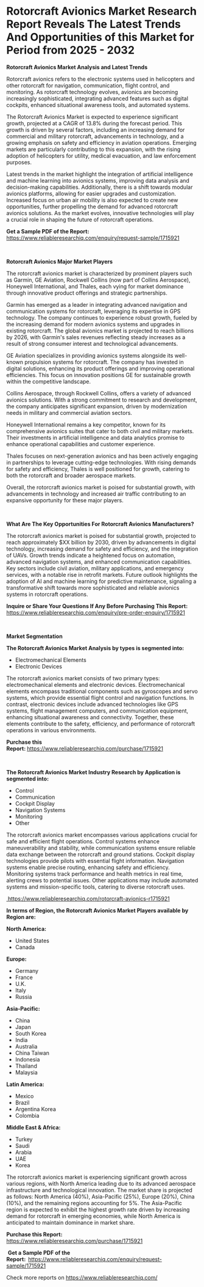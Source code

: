 <p><h1>Rotorcraft Avionics Market Research Report Reveals The Latest Trends And Opportunities of this Market for Period from 2025 - 2032</h1></p><p><strong>Rotorcraft Avionics Market Analysis and Latest Trends</strong></p>
<p><p>Rotorcraft avionics refers to the electronic systems used in helicopters and other rotorcraft for navigation, communication, flight control, and monitoring. As rotorcraft technology evolves, avionics are becoming increasingly sophisticated, integrating advanced features such as digital cockpits, enhanced situational awareness tools, and automated systems.</p><p>The Rotorcraft Avionics Market is expected to experience significant growth, projected at a CAGR of 13.8% during the forecast period. This growth is driven by several factors, including an increasing demand for commercial and military rotorcraft, advancements in technology, and a growing emphasis on safety and efficiency in aviation operations. Emerging markets are particularly contributing to this expansion, with the rising adoption of helicopters for utility, medical evacuation, and law enforcement purposes.</p><p>Latest trends in the market highlight the integration of artificial intelligence and machine learning into avionics systems, improving data analysis and decision-making capabilities. Additionally, there is a shift towards modular avionics platforms, allowing for easier upgrades and customization. Increased focus on urban air mobility is also expected to create new opportunities, further propelling the demand for advanced rotorcraft avionics solutions. As the market evolves, innovative technologies will play a crucial role in shaping the future of rotorcraft operations.</p></p>
<p><strong>Get a Sample PDF of the Report:&nbsp;</strong> <a href="https://www.reliableresearchiq.com/enquiry/request-sample/1715921?utm_campaign=2783&utm_medium=2&utm_source=Github&utm_content=ia&utm_term=10042025&utm_id=rotorcraft-avionics">https://www.reliableresearchiq.com/enquiry/request-sample/1715921</a></p>
<p>&nbsp;</p>
<p><strong>Rotorcraft Avionics Major Market Players</strong></p>
<p><p>The rotorcraft avionics market is characterized by prominent players such as Garmin, GE Aviation, Rockwell Collins (now part of Collins Aerospace), Honeywell International, and Thales, each vying for market dominance through innovative product offerings and strategic partnerships.</p><p>Garmin has emerged as a leader in integrating advanced navigation and communication systems for rotorcraft, leveraging its expertise in GPS technology. The company continues to experience robust growth, fueled by the increasing demand for modern avionics systems and upgrades in existing rotorcraft. The global avionics market is projected to reach billions by 2026, with Garmin's sales revenues reflecting steady increases as a result of strong consumer interest and technological advancements.</p><p>GE Aviation specializes in providing avionics systems alongside its well-known propulsion systems for rotorcraft. The company has invested in digital solutions, enhancing its product offerings and improving operational efficiencies. This focus on innovation positions GE for sustainable growth within the competitive landscape. </p><p>Collins Aerospace, through Rockwell Collins, offers a variety of advanced avionics solutions. With a strong commitment to research and development, the company anticipates significant expansion, driven by modernization needs in military and commercial aviation sectors.</p><p>Honeywell International remains a key competitor, known for its comprehensive avionics suites that cater to both civil and military markets. Their investments in artificial intelligence and data analytics promise to enhance operational capabilities and customer experience. </p><p>Thales focuses on next-generation avionics and has been actively engaging in partnerships to leverage cutting-edge technologies. With rising demands for safety and efficiency, Thales is well positioned for growth, catering to both the rotorcraft and broader aerospace markets.</p><p>Overall, the rotorcraft avionics market is poised for substantial growth, with advancements in technology and increased air traffic contributing to an expansive opportunity for these major players.</p></p>
<p>&nbsp;</p>
<p><strong>What Are The Key Opportunities For Rotorcraft Avionics Manufacturers?</strong></p>
<p><p>The rotorcraft avionics market is poised for substantial growth, projected to reach approximately $XX billion by 2030, driven by advancements in digital technology, increasing demand for safety and efficiency, and the integration of UAVs. Growth trends indicate a heightened focus on automation, advanced navigation systems, and enhanced communication capabilities. Key sectors include civil aviation, military applications, and emergency services, with a notable rise in retrofit markets. Future outlook highlights the adoption of AI and machine learning for predictive maintenance, signaling a transformative shift towards more sophisticated and reliable avionics systems in rotorcraft operations.</p></p>
<p><strong>Inquire or Share Your Questions If Any Before Purchasing This Report:</strong> <a href="https://www.reliableresearchiq.com/enquiry/pre-order-enquiry/1715921?utm_campaign=2783&utm_medium=2&utm_source=Github&utm_content=ia&utm_term=10042025&utm_id=rotorcraft-avionics">https://www.reliableresearchiq.com/enquiry/pre-order-enquiry/1715921</a></p>
<p>&nbsp;</p>
<p><strong>Market Segmentation</strong></p>
<p><strong>The Rotorcraft Avionics Market Analysis by types is segmented into:</strong></p>
<p><ul><li>Electromechanical Elements</li><li>Electronic Devices</li></ul></p>
<p><p>The rotorcraft avionics market consists of two primary types: electromechanical elements and electronic devices. Electromechanical elements encompass traditional components such as gyroscopes and servo systems, which provide essential flight control and navigation functions. In contrast, electronic devices include advanced technologies like GPS systems, flight management computers, and communication equipment, enhancing situational awareness and connectivity. Together, these elements contribute to the safety, efficiency, and performance of rotorcraft operations in various environments.</p></p>
<p><strong>Purchase this Report:&nbsp;</strong><a href="https://www.reliableresearchiq.com/purchase/1715921?utm_campaign=2783&utm_medium=2&utm_source=Github&utm_content=ia&utm_term=10042025&utm_id=rotorcraft-avionics">https://www.reliableresearchiq.com/purchase/1715921</a></p>
<p>&nbsp;</p>
<p><strong>The Rotorcraft Avionics Market Industry Research by Application is segmented into:</strong></p>
<p><ul><li>Control</li><li>Communication</li><li>Cockpit Display</li><li>Navigation Systems</li><li>Monitoring</li><li>Other</li></ul></p>
<p><p>The rotorcraft avionics market encompasses various applications crucial for safe and efficient flight operations. Control systems enhance maneuverability and stability, while communication systems ensure reliable data exchange between the rotorcraft and ground stations. Cockpit display technologies provide pilots with essential flight information. Navigation systems enable precise routing, enhancing safety and efficiency. Monitoring systems track performance and health metrics in real time, alerting crews to potential issues. Other applications may include automated systems and mission-specific tools, catering to diverse rotorcraft uses.</p></p>
<p><a href="https://www.reliableresearchiq.com/rotorcraft-avionics-r1715921?utm_campaign=2783&utm_medium=2&utm_source=Github&utm_content=ia&utm_term=10042025&utm_id=rotorcraft-avionics">&nbsp;https://www.reliableresearchiq.com/rotorcraft-avionics-r1715921</a></p>
<p><strong>In terms of Region, the Rotorcraft Avionics Market Players available by Region are:</strong></p>
<p>
    <p> <strong> North America: </strong>
        <ul>
            <li>United States</li>
            <li>Canada</li>
        </ul>
        </p> 
    <p> <strong> Europe: </strong>
        <ul>
            <li>Germany</li>
            <li>France</li>
            <li>U.K.</li>
            <li>Italy</li>
            <li>Russia</li>
        </ul>
        </p> 
    <p> <strong> Asia-Pacific: </strong>
        <ul>
            <li>China</li>
            <li>Japan</li>
            <li>South Korea</li>
            <li>India</li>
            <li>Australia</li>
            <li>China Taiwan</li>
            <li>Indonesia</li>
            <li>Thailand</li>
            <li>Malaysia</li>
        </ul>
        </p> 
    <p> <strong> Latin America: </strong>
        <ul>
            <li>Mexico</li>
            <li>Brazil</li>
            <li>Argentina Korea</li>
            <li>Colombia</li>
        </ul>
        </p> 
    <p> <strong> Middle East & Africa: </strong>
        <ul>
            <li>Turkey</li>
            <li>Saudi</li>
            <li>Arabia</li>
            <li>UAE</li>
            <li>Korea</li>
        </ul>
    </p>
    </p>
<p><p>The rotorcraft avionics market is experiencing significant growth across various regions, with North America leading due to its advanced aerospace infrastructure and technological innovation. The market share is projected as follows: North America (40%), Asia-Pacific (25%), Europe (20%), China (10%), and the remaining regions accounting for 5%. The Asia-Pacific region is expected to exhibit the highest growth rate driven by increasing demand for rotorcraft in emerging economies, while North America is anticipated to maintain dominance in market share.</p></p>
<p><strong>Purchase this Report: </strong><a href="https://www.reliableresearchiq.com/purchase/1715921?utm_campaign=2783&utm_medium=2&utm_source=Github&utm_content=ia&utm_term=10042025&utm_id=rotorcraft-avionics">https://www.reliableresearchiq.com/purchase/1715921</a></p>
<p>&nbsp;<strong>Get a Sample PDF of the Report:&nbsp;&nbsp;</strong><a href="https://www.reliableresearchiq.com/enquiry/request-sample/1715921?utm_campaign=2783&utm_medium=2&utm_source=Github&utm_content=ia&utm_term=10042025&utm_id=rotorcraft-avionics">https://www.reliableresearchiq.com/enquiry/request-sample/1715921</a></p>
<p><strong></strong></p>
<p>Check more reports on <a href="https://www.reliableresearchiq.com/?utm_campaign=2783&utm_medium=2&utm_source=Github&utm_content=ia&utm_term=10042025&utm_id=rotorcraft-avionics">https://www.reliableresearchiq.com/</a></p>